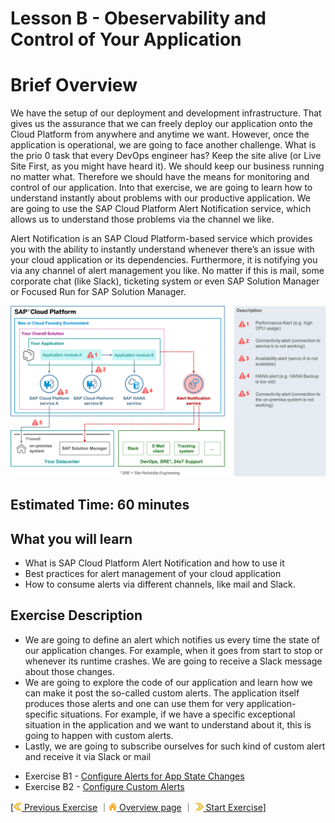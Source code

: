 # Lesson B - Obeservability and Control of Your Application

# Brief Overview
We have the setup of our deployment and development infrastructure. That gives us the assurance that we can freely deploy our application onto the Cloud Platform from anywhere and anytime we want.  However, once the application is operational, we are going to face another challenge. What is the prio 0 task that every DevOps engineer has? Keep the site alive (or Live Site First, as you might have heard it). We should keep our business running no matter what. Therefore we should have the means for monitoring and control of our application. Into that exercise, we are going to learn how to understand instantly about problems with our productive application. We are going to use the SAP Cloud Platform Alert Notification service, which allows us to understand those problems via the channel we like.

Alert Notification is an SAP Cloud Platform-based service which provides you with the ability to instantly understand whenever there’s an issue with your cloud application or its dependencies. Furthermore, it is notifying you via any channel of alert management you like. No matter if this is mail, some corporate chat (like Slack), ticketing system or even SAP Solution Manager or Focused Run for SAP Solution Manager.

![](../../images/b/b1_overview.png)


## Estimated Time: 60 minutes

## What you will learn
 - What is SAP Cloud Platform Alert Notification and how to use it
 - Best practices for alert management of your cloud application
 - How to consume alerts via different channels, like mail and Slack.

## Exercise Description 
 - We are going to define an alert which notifies us every time the state of our application changes. For example, when it goes from start to stop or whenever its runtime crashes. We are going to receive a Slack message about those changes.
 - We are going to explore the code of our application and learn how we can make it post the so-called custom alerts. The application itself produces those alerts and one can use them for very application-specific situations. For example, if we have a specific exceptional situation in the application and we want to understand about it, this is going to happen with custom alerts.
 - Lastly, we are going to subscribe ourselves for such kind of custom alert and receive it via Slack or mail



* Exercise B1 - [Configure Alerts for App State Changes](../../exercises/B1/README.md)
* Exercise B2 - [Configure Custom Alerts](../../exercises/B2/README.md)


[[![](../../images/nav-previous.png) Previous Exercise](../../README.md) ｜[![](../../images/nav-home.png) Overview page](../../README.md) ｜ [![](../../images/nav-next.png) Start Exercise](../../exercises/B1/README.md)]
